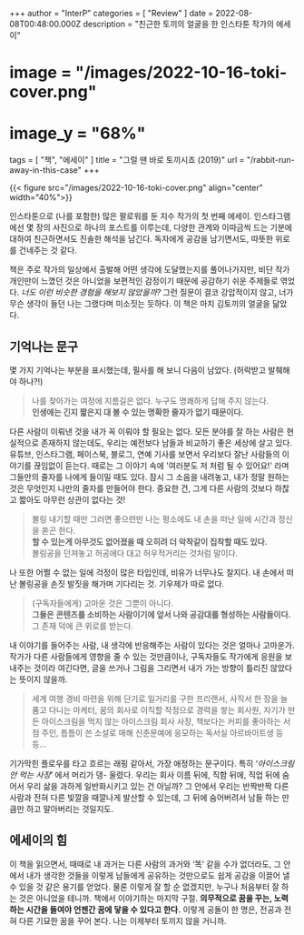 +++
author = "InterP"
categories = [ "Review" ]
date = 2022-08-08T00:48:00.000Z
description = "친근한 토끼의 얼굴을 한 인스타툰 작가의 에세이"
# image = "/images/2022-10-16-toki-cover.png"
# image_y = "68%"
tags = [ "책", "에세이" ]
title = "그럴 땐 바로 토끼시죠 (2019)"
url = "/rabbit-run-away-in-this-case"
+++

{{< figure src="/images/2022-10-16-toki-cover.png" align="center" width="40%">}}

인스타툰으로 (나를 포함한) 많은 팔로워를 둔 지수 작가의 첫 번째 에세이. 인스타그램에선 몇 장의 사진으로 하나의 포스트를 이루는데, 다양한 관계와 이따금씩 드는 기분에 대하여 친근하면서도 진솔한 해석을 남긴다. 독자에게 공감을 남기면서도, 따뜻한 위로를 건네주는 것 같다.

책은 주로 작가의 일상에서 출발해 어떤 생각에 도달했는지를 풀어나가지만, 비단 작가 개인만이 느꼈던 것은 아니었을 보편적인 감정이기 때문에 공감하기 쉬운 주제들로 엮었다. _너도 이런 비슷한 경험을 해보지 않았을까?_ 그런 질문이 결코 강압적이지 않고, 너가 무슨 생각이 들던 나는 그랬다며 미소짓는 듯하다. 이 책은 마치 김토끼의 얼굴을 닮았다.

## 기억나는 문구

몇 가지 기억나는 부분을 표시했는데, 필사를 해 보니 다음이 남았다. (허락받고 발췌해야 하나?!)

> 나를 찾아가는 여정에 지름길은 없다. 누구도 명쾌하게 답해 주지 않는다.  
> **인생에는 긴지 짧은지 대 볼 수 있는 명확한 줄자가 없기 때문이다.**

다른 사람이 이뤄낸 것을 내가 꼭 이뤄야 할 필요는 없다. 모든 분야를 잘 하는 사람은 현실적으로 존재하지 않는데도, 우리는 예전보다 남들과 비교하기 좋은 세상에 살고 있다. 유튜브, 인스타그램, 페이스북, 블로그, 연예 기사를 보면서 우리보다 잘난 사람들의 이야기를 끊임없이 듣는다. 때로는 그 이야기 속에 '여러분도 저 처럼 될 수 있어요!' 라며 그들만의 줄자를 나에게 들이밀 때도 있다. 잠시 그 소음을 내려놓고, 내가 정말 원하는 것은 무엇인지 나만의 줄자를 만들어야 한다. 중요한 건, 그게 다른 사람의 것보다 하찮고 짧아도 아무런 상관이 없다는 것!

> 볼링 내기할 때만 그러면 좋으련만 나는 평소에도 내 손을 떠난 일에 시간과 정신을 쏟곤 한다.  
> **할 수 있는게 아무것도 없어졌을 때 오히려 더 악착같이 집착할 때도 있다.**  
> 볼링공을 던져놓고 허공에다 대고 허우적거리는 것처럼 말이다.

나 또한 어쩔 수 없는 일에 걱정이 많은 타입인데, 비유가 너무나도 찰지다. 내 손에서 떠난 볼링공을 손짓 발짓을 해가며 기다리는 것. 기우제가 따로 없다.

> (구독자들에게) 고마운 것은 그뿐이 아니다.  
> **그들은 콘텐츠를 소비하는 사람이기에 앞서 나와 공감대를 형성하는 사람들이다.**  
> 그 존재 덕에 큰 위로를 받는다.

내 이야기를 들어주는 사람, 내 생각에 반응해주는 사람이 있다는 것은 얼마나 고마운가. 작가가 다른 사람들에게 영향을 줄 수 있는 것만큼이나, 구독자들도 작가에게 응원을 보내주는 것이라 여긴다면, 글을 쓰거나 그림을 그리면서 내가 가는 방향이 틀리진 않았다는 뜻이지 않을까.

> 세계 여행 경비 마련을 위해 단기로 일거리를 구한 프리랜서, 사직서 한 장을 늘 품고 다니는 마케터, 꿈의 회사로 이직할 작정으로 경력을 쌓는 회사원, 자기가 만든 아이스크림을 먹지 않는 아이스크림 회사 사장, 책보다는 커피를 좋아하는 서점 주인, 틈틈이 쓴 소설로 매해 신춘문예에 응모하는 독서실 아르바이트생 등등…

기가막힌 플로우를 타고 흐르는 래핑 같아서, 가장 애정하는 문구이다. 특히 ‘_아이스크림 안 먹는 사장_’ 에서 머리가 뎅- 울렸다. 우리는 회사 이름 뒤에, 직함 뒤에, 직업 뒤에 숨어서 우리 삶을 과하게 일반화시키고 있는 건 아닐까? 그 안에서 우리는 반짝반짝 다른 사람과 전혀 다른 빛깔을 때깔나게 발산할 수 있는데, 그 뒤에 숨어버려서 남들 하는 만큼만 하고 말아버리는 것일지도.

## 에세이의 힘

이 책을 읽으면서, 때때로 내 과거는 다른 사람의 과거와 ‘똑’ 같을 수가 없더라도, 그 안에서 내가 생각한 것들을 이렇게 남들에게 공유하는 것만으로도 쉽게 공감을 이끌어 낼 수 있을 것 같은 용기를 얻었다. 물론 이렇게 잘 할 순 없겠지만, 누구나 처음부터 잘 하는 것은 아니었을 테니까. 책에서 이야기하는 마지막 구절. **의무적으로 꿈을 꾸는, 노력하는 시간을 들여야 언젠간 꿈에 닿을 수 있다고 한다.** 이렇게 공돌이 한 명은, 전공과 전혀 다른 기묘한 꿈을 꾸어 본다. 나는 이제부터 토끼지 않을 거니까.